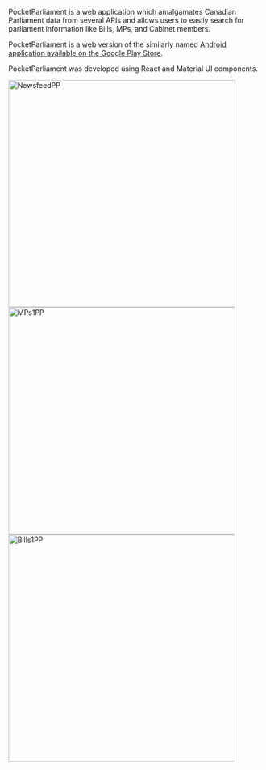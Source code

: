 PocketParliament is a web application which amalgamates Canadian Parliament data from several APIs and allows users to easily search for parliament information like Bills, MPs, and Cabinet members.

PocketParliament is a web version of the similarly named [Android application available on the Google Play Store](https://play.google.com/store/apps/details?id=tech.susheelkona.pocketparliament&hl=en).

PocketParliament was developed using React and Material UI components.

<p float="left">
  <img width="450" alt="NewsfeedPP" src="https://user-images.githubusercontent.com/45246430/117520225-3202a280-af75-11eb-8b41-1bb1e4d7b3bc.png">
  <img width="450" alt="MPs1PP" src="https://user-images.githubusercontent.com/45246430/117520230-35962980-af75-11eb-8d90-5e116b99c1d8.png">
  <img width="450" alt="Bills1PP" src="https://user-images.githubusercontent.com/45246430/117520231-36c75680-af75-11eb-9e9c-1f6363e2d021.png">
</p>
